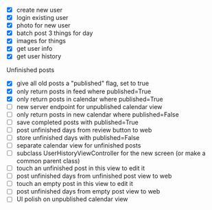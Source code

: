 - [x] create new user
- [x] login existing user
- [x] photo for new user
- [x] batch post 3 things for day
- [x] images for things
- [x] get user info
- [x] get user history

Unfinished posts
- [x] give all old posts a "published" flag, set to true
- [x] only return posts in feed where published=True
- [x] only return posts in calendar where published=True
- [ ] new server endpoint for unpublished calendar view
- [ ] only return posts in new calendar where published=False
- [ ] save completed posts with published=True
- [ ] post unfinished days from review button to web
- [ ] store unfinished days with published=False
- [ ] separate calendar view for unfinished posts
- [ ] subclass UserHistoryViewController for the new screen (or make a common parent class)
- [ ] touch an unfinished post in this view to edit it
- [ ] post unfinished days from unfinished post view to web
- [ ] touch an empty post in this view to edit it
- [ ] post unfinished days from empty post view to web
- [ ] UI polish on unpublished calendar view
